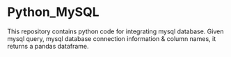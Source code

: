 # Python_MySQL
This repository contains python code for integrating mysql database. Given mysql query, mysql database connection information & column names, it returns a pandas dataframe.
